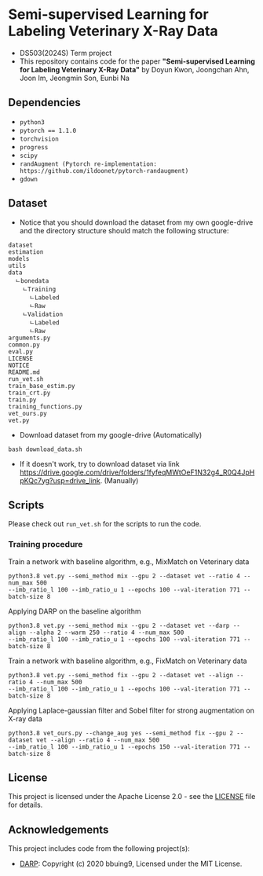 # Semi-supervised Learning for Labeling Veterinary X-Ray Data

* DS503(2024S) Term project
* This repository contains code for the paper
**"Semi-supervised Learning for Labeling Veterinary X-Ray Data"** by Doyun Kwon, Joongchan Ahn, Joon Im, Jeongmin Son, Eunbi Na

## Dependencies

* `python3`
* `pytorch == 1.1.0`
* `torchvision`
* `progress`
* `scipy`
* `randAugment (Pytorch re-implementation: https://github.com/ildoonet/pytorch-randaugment)`
* `gdown`

## Dataset
* Notice that you should download the dataset from my own google-drive and the directory structure should match the following structure:
```
dataset
estimation
models
utils
data
  ㄴbonedata
    ㄴTraining
      ㄴLabeled
      ㄴRaw
    ㄴValidation
      ㄴLabeled
      ㄴRaw
arguments.py
common.py
eval.py
LICENSE
NOTICE
README.md
run_vet.sh
train_base_estim.py
train_crt.py
train.py
training_functions.py
vet_ours.py
vet.py
```
* Download dataset from my google-drive (Automatically)
```
bash download_data.sh
```
* If it doesn't work, try to download dataset via link https://drive.google.com/drive/folders/1fyfeqMWtOeF1N32g4_R0Q4JpHpKQc7yg?usp=drive_link. (Manually)
## Scripts
Please check out `run_vet.sh` for the scripts to run the code.

### Training procedure
Train a network with baseline algorithm, e.g., MixMatch on Veterinary data
```
python3.8 vet.py --semi_method mix --gpu 2 --dataset vet --ratio 4 --num_max 500
--imb_ratio_l 100 --imb_ratio_u 1 --epochs 100 --val-iteration 771 --batch-size 8

```

Applying DARP on the baseline algorithm
```
python3.8 vet.py --semi_method mix --gpu 2 --dataset vet --darp --align --alpha 2 --warm 250 --ratio 4 --num_max 500
--imb_ratio_l 100 --imb_ratio_u 1 --epochs 100 --val-iteration 771 --batch-size 8

```

Train a network with baseline algorithm, e.g., FixMatch on Veterinary data
```
python3.8 vet.py --semi_method fix --gpu 2 --dataset vet --align --ratio 4 --num_max 500
--imb_ratio_l 100 --imb_ratio_u 1 --epochs 100 --val-iteration 771 --batch-size 8

```

Applying Laplace-gaussian filter and Sobel filter for strong augmentation on X-ray data
```
python3.8 vet_ours.py --change_aug yes --semi_method fix --gpu 2 --dataset vet --align --ratio 4 --num_max 500
--imb_ratio_l 100 --imb_ratio_u 1 --epochs 150 --val-iteration 771 --batch-size 8

```

## License

This project is licensed under the Apache License 2.0 - see the [LICENSE](LICENSE) file for details.

## Acknowledgements

This project includes code from the following project(s):

- [DARP](https://github.com/bbuing9/DARP): Copyright (c) 2020 bbuing9, Licensed under the MIT License.


